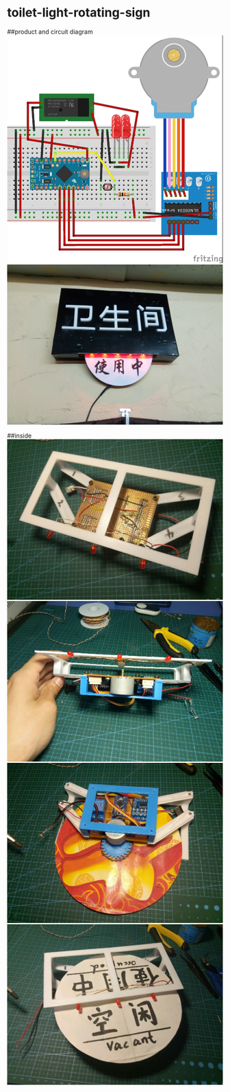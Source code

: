 # toilet-light-rotating-sign

##product and circuit diagram
![Alt text](/images/toilet-light-rotating-sign_bb.jpg)
![Alt text](/images/79ab4490-2757-4db6-ba90-026e34f4c44d.jpg)

##inside
![Alt text](/images/20170919183944231.jpg)
![Alt text](/images/20170919183945309.jpg)
![Alt text](/images/20170919183943101.jpg)
![Alt text](/images/20170919183942036.jpg)
